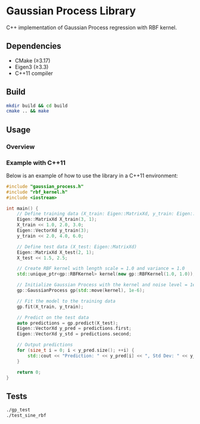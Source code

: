 # Gaussian Process Library

C++ implementation of Gaussian Process regression with RBF kernel.

## Dependencies

- CMake (≥3.17)
- Eigen3 (≥3.3)
- C++11 compiler

## Build

```bash
mkdir build && cd build
cmake .. && make
```

## Usage

### Overview

### Example with C++11

Below is an example of how to use the library in a C++11 environment:

```cpp
#include "gaussian_process.h"
#include "rbf_kernel.h"
#include <iostream>

int main() {
    // Define training data (X_train: Eigen::MatrixXd, y_train: Eigen::VectorXd)
    Eigen::MatrixXd X_train(3, 1);
    X_train << 1.0, 2.0, 3.0;
    Eigen::VectorXd y_train(3);
    y_train << 2.0, 4.0, 6.0;

    // Define test data (X_test: Eigen::MatrixXd)
    Eigen::MatrixXd X_test(2, 1);
    X_test << 1.5, 2.5;

    // Create RBF kernel with length scale = 1.0 and variance = 1.0
    std::unique_ptr<gp::RBFKernel> kernel(new gp::RBFKernel(1.0, 1.0));

    // Initialize Gaussian Process with the kernel and noise level = 1e-6
    gp::GaussianProcess gp(std::move(kernel), 1e-6);

    // Fit the model to the training data
    gp.fit(X_train, y_train);

    // Predict on the test data
    auto predictions = gp.predict(X_test);
    Eigen::VectorXd y_pred = predictions.first;
    Eigen::VectorXd y_std = predictions.second;

    // Output predictions
    for (size_t i = 0; i < y_pred.size(); ++i) {
        std::cout << "Prediction: " << y_pred[i] << ", Std Dev: " << y_std[i] << std::endl;
    }

    return 0;
}
```

## Tests

```bash
./gp_test
./test_sine_rbf
```